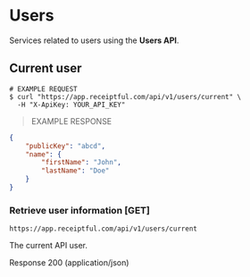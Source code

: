 # Users
Services related to users using the **Users API**.

## Current user

```shell
# EXAMPLE REQUEST
$ curl "https://app.receiptful.com/api/v1/users/current" \
  -H "X-ApiKey: YOUR_API_KEY"
```

> EXAMPLE RESPONSE

```json
{
    "publicKey": "abcd",
    "name": {
        "firstName": "John",
        "lastName": "Doe"
    }
}
```

### Retrieve user information [GET]

`https://app.receiptful.com/api/v1/users/current`

The current API user.

<aside class="success">
Response 200 (application/json)
</aside>
